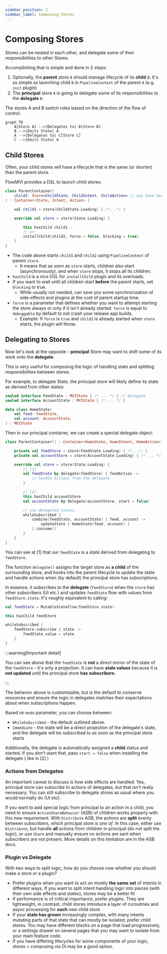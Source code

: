 ```yaml
---
sidebar_position: 3
sidebar_label: Composing Stores
---
```


# Composing Stores

Stores can be nested in each other, and delegate some of their responsibilities to other Stores.

Accomplishing that is simple and done in 2 steps:

1. Optionally, the **parent** store `A` should manage lifecycle of its **child** `B`.
   It's as simple as launching child `B` in `PipelineContext` of the parent `A` (e.g. `init` plugin)
2. The **principal** store `A` is going to delegate some of its responsibilities to the **delegate** `B`.

The stores A and B switch roles based on the direction of the flow of control.

```mermaid
graph TD
    A[Store A] -->|Delegates to| B(Store B)
    B -->|Emits State| A
    A -->|Delegates to| C[Store C]
    C -->|Emits State| A
```

## Child Stores

Often, your child stores will have a lifecycle that is the same (or shorter) than the parent store.

FlowMVI provides a DSL to launch child stores:

```kotlin
class ParentContainer(
    child2: Store<ChildState, ChildIntent, ChildAction> // may have been started externally
) : Container<State, Intent, Action> {

    val child1 = store(ChildState.Loading) { /*...*/ }

    override val store = store(State.Loading) {

        this hasChild child1
        // or:
        installChild(child2, force = false, blocking = true)
    }
}
```

- The code above starts `child1` and `child2` using `PipelineContext` of parent `store`.
    - It means that as soon as `store` starts, children also start (asynchronously), and when `store` stops, it stops
      all its children.
- `hasChild` is a nice DSL for `installChild` plugin and its overloads.
- If you want to wait until all children start **before** the parent starts, set `blocking` to true.
    - While usually not needed, can save you some synchronization of side-effects and plugins at the cost of
      parent startup time.
- `force` is a parameter that defines whether you want to attempt starting the store always or only if it isn't
  already started. `force` is equal to `debuggable` by default to not crash your release app builds.
    - Example: If `force` is `true` and `child2` is already started when `store` starts, the plugin will throw.

## Delegating to Stores

Now let's look at the opposite - **principal** Store may want to shift some of its work onto the **delegate**.

This is very useful for composing the logic of handling state and splitting responsibilities between stores.

For example, to delegate State, the principal store will likely define its state as derived from other states:

```kotlin
sealed interface FeedState : MVIState { /* ... */ } // delegate
sealed interface AccountState : MVIState { /* ... */ }

data class HomeState(
    val feed: FeedState,
    val account: AccountState,
) : MVIState
```

Then in our principal container, we can create a special delegate object:

```kotlin
class ParentContainer() : Container<HomeState, HomeIntent, HomeAction> {

    private val feedStore = store(FeedState.Loading) { /*...*/ }
    private val accountStore = store(AccountState.Loading) { /* ... */ }

    override val store = store(State.Loading) {
        // [1]
        val feedState by delegate(feedStore) { feedAction ->
            // handle Actions from the delegate
        }

        // [2].
        this hasChild accountStore
        val accountState by delegate(accountStore, start = false)

        // use delegated states
        whileSubscribed {
            combine(feedState, accountState) { feed, account ->
                updateState { HomeState(feed, account) }
            }.consume()
        }
    }
}
```

You can see at \[1\] that our `feedState` is a state derived from delegating to `feedStore`.

The function `delegate()` assigns the target store as **a child** of the surrounding store, and hooks into the parent
lifecycle to update the state and handle actions when (by default) the principal store has subscriptions.

In essence, it subscribes to the **delegate** (`feedStore`) when the `store` has other subscribers (UI etc.)
and updates `feedState` flow with values from `feedStore.state`.
It's roughly equivalent to calling:

```kotlin
val feedState = MutableStateFlow(feedStore.state)

this hasChild feedStore

whileSubscribed {
    feedStore.subscribe { state ->
        feedState.value = state
    }
}
```

:::warning[Important detail]

You can see above that the `feedState` is **not** a direct mirror of the state of the `feedStore` -
it's only a projection. It can have **stale values** because it is **not updated** until the
principal store **has subscribers**.

:::

The behavior above is customizable, but is the default to conserve resources and ensure
the logic in delegates matches their expectations about when subscriptions happen.

Based on `mode` parameter, you can choose between:

- `WhileSubscribed` - the default outlined above.
- `Immediate` - the state will be a direct projection of the delegate's state, and the delegate will be subscribed to
  as soon as the principal store starts

Additionally, the delegate is automatically assigned a **child** status and started.
If you don't want that, pass `start = false` when installing the delegate ( like in \[2\] )

### Actions from Delegates

An important caveat to discuss is how side effects are handled. Yes, principal store can subscribe to actions of
delegates, but that isn't really necessary. You can still subscribe to delegate
stores as usual where you would normally do (UI etc).

If you want to add special logic from principal to an action in a child, you need to ensure `ActionShareBehavior` (ASB)
of children works properly with this new requirement. With `Distribute` ASB, the actions are **split** evenly between
subscribers, which principal store _is one of_. In this case, either use `Distribute`, but handle **all** actions
from children in principal (do not split the logic), or use `Share` and manually ensure no actions are sent when
subscribers are not present. More details on this limitation are in the ASB docs.

### Plugin vs Delegate

With two ways to split logic, how do you choose now whether you should make a store or a plugin?

- Prefer plugins when you want to act on mostly **the same set** of intents in different ways.
  If you want to split intent handling logic into pieces (with their own side effects and states), stores may be a
  better fit
- If performance is of critical importance, prefer plugins. They are lightweight, in contrast,
  child stores introduce a layer of coroutines and async processing for **each** new child store
- If your **state has grown** increasingly complex, with many intents mutating parts of that state that can mostly be
  isolated, prefer child stores. You may have different blocks on a page that load progressively, or a settings drawer
  on several pages that you may want to isolate from your main feature code.
- If you have differing lifecycles for some components of your logic, stores + composing via DI may be a good option.
